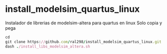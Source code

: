 # install_modelsim_quartus_linux
Instalador de librerias de modelsim-altera para quartus en linux
Solo copia y pega

```ruby
cd
git clone https://github.com/ral298/install_modelsim_quartus_linux.git
dash ./install_libs_modelsim_altera.sh
```
